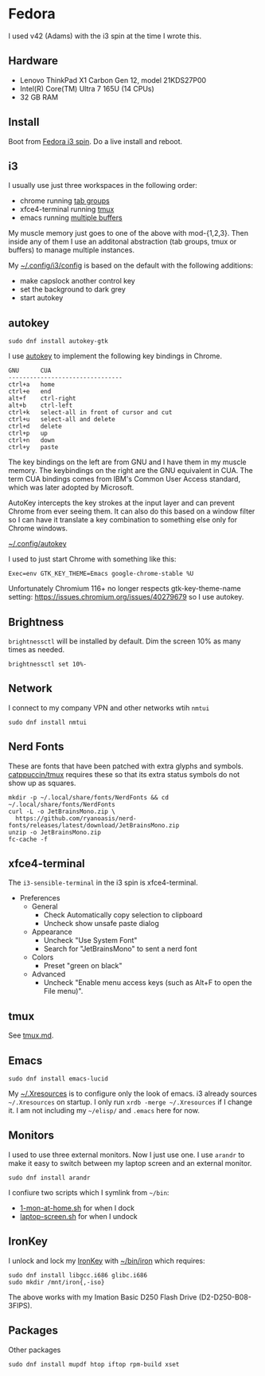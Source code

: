 # Fedora

I used v42 (Adams) with the i3 spin at the time I wrote this.

## Hardware

- Lenovo ThinkPad X1 Carbon Gen 12, model 21KDS27P00
- Intel(R) Core(TM) Ultra 7 165U (14 CPUs)
- 32 GB RAM

## Install

Boot from [Fedora i3 spin](https://fedoraproject.org/spins/i3).
Do a live install and reboot.

## i3

I usually use just three workspaces in the following order:

- chrome running [tab groups](https://blog.google/products/chrome/manage-tabs-with-google-chrome)
- xfce4-terminal running [tmux](tmux.md)
- emacs running [multiple buffers](https://www.gnu.org/software/emacs/manual/html_node/emacs/Buffers.html)

My muscle memory just goes to one of the above with mod-{1,2,3}.
Then inside any of them I use an additonal abstraction (tab
groups, tmux or buffers) to manage multiple instances.

My [~/.config/i3/config](config/i3/config)
is based on the default with the following additions:

- make capslock another control key
- set the background to dark grey
- start autokey

## autokey

```
sudo dnf install autokey-gtk
```

I use [autokey](https://github.com/autokey/autokey)
to implement the following key bindings in Chrome.
```
GNU      CUA
--------------------------------
ctrl+a   home
ctrl+e   end
alt+f    ctrl-right
alt+b    ctrl-left
ctrl+k   select-all in front of cursor and cut
ctrl+u   select-all and delete
ctrl+d   delete
ctrl+p   up
ctrl+n   down
ctrl+y   paste
```
The key bindings on the left are from GNU and I have them in my muscle
memory. The keybindings on the right are the GNU equivalent in CUA.
The term CUA bindings comes from IBM's Common User Access standard,
which was later adopted by Microsoft.

AutoKey intercepts the key strokes at the input layer and can
prevent Chrome from ever seeing them. It can also do this based
on a window filter so I can have it translate a key combination
to something else only for Chrome windows. 

[~/.config/autokey](config/autokey)

I used to just start Chrome with something like this:
```
Exec=env GTK_KEY_THEME=Emacs google-chrome-stable %U
```
Unfortunately Chromium 116+ no longer respects gtk-key-theme-name
setting: https://issues.chromium.org/issues/40279679 so I use autokey.

## Brightness

`brightnessctl` will be installed by default. Dim the screen 10% as
many times as needed.
```
brightnessctl set 10%-
```

## Network

I connect to my company VPN and other networks wtih `nmtui`
```
sudo dnf install nmtui
```

## Nerd Fonts

These are fonts that have been patched with extra glyphs and symbols.
[catppuccin/tmux](https://github.com/catppuccin/tmux) requires these
so that its extra status symbols do not show up as squares.

```
mkdir -p ~/.local/share/fonts/NerdFonts && cd ~/.local/share/fonts/NerdFonts
curl -L -o JetBrainsMono.zip \
  https://github.com/ryanoasis/nerd-fonts/releases/latest/download/JetBrainsMono.zip
unzip -o JetBrainsMono.zip
fc-cache -f
```

## xfce4-terminal

The `i3-sensible-terminal` in the i3 spin is xfce4-terminal.

- Preferences
  - General 
    - Check Automatically copy selection to clipboard
    - Uncheck show unsafe paste dialog
  - Appearance
    - Uncheck "Use System Font"
    - Search for "JetBrainsMono" to sent a nerd font
  - Colors
    - Preset "green on black"
  - Advanced
    - Uncheck "Enable menu access keys (such as Alt+F to open the File menu)".

## tmux

See [tmux.md](tmux.md).

## Emacs

```
sudo dnf install emacs-lucid
```
My [~/.Xresources](config/dot_Xresources)
is to configure only the look of emacs.
i3 already sources `~/.Xresources` on startup.
I only run `xrdb -merge ~/.Xresources` if I change it.
I am not including my `~/elisp/` and `.emacs` here for now.

## Monitors

I used to use three external monitors. Now I just use one. I use
`arandr` to make it easy to switch between my laptop screen and an
external monitor.
```
sudo dnf install arandr
```
I confiure two scripts which I symlink from `~/bin`:

- [1-mon-at-home.sh](bin/1-mon-at-home.sh) for when I dock
- [laptop-screen.sh](bin/laptop-screen.sh) for when I undock

## IronKey

I unlock and lock my
[IronKey](https://en.wikipedia.org/wiki/IronKey)
with [~/bin/iron](bin/iron) which requires:
```
sudo dnf install libgcc.i686 glibc.i686
sudo mkdir /mnt/iron{,-iso}
```
The above works with my
Imation Basic D250 Flash Drive (D2-D250-B08-3FIPS).

## Packages

Other packages
```
sudo dnf install mupdf htop iftop rpm-build xset
```
